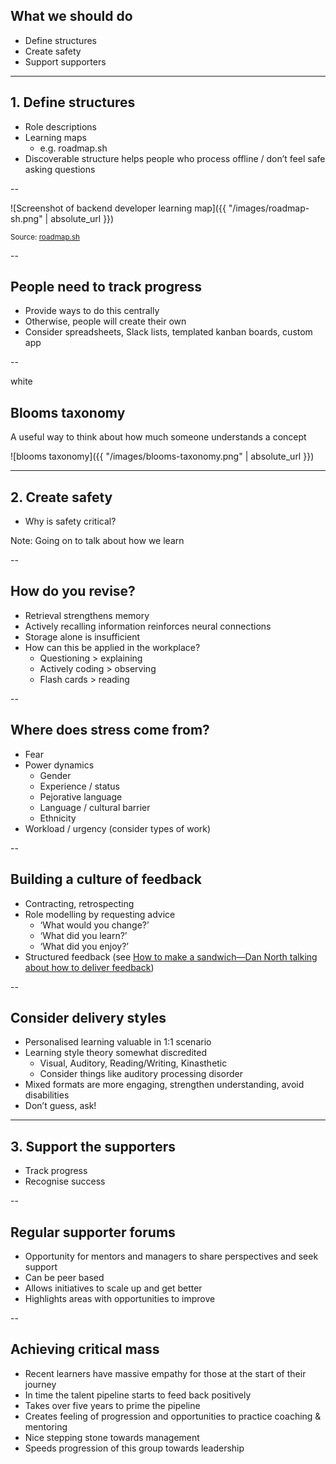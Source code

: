 ## What we should do

* Define structures
* Create safety
* Support supporters

---

## 1. Define structures

+ Role descriptions
+ Learning maps
  + e.g. roadmap.sh
+ Discoverable structure helps people who process offline / don’t feel safe asking questions

--

![Screenshot of backend developer learning map]({{ "/images/roadmap-sh.png" | absolute_url }})
<!-- .element: style="height: 15em;" -->

<small>Source: [roadmap.sh](https://roadmap.sh/backend)</small>

--

## People need to track progress

+ Provide ways to do this centrally
+ Otherwise, people will create their own
+ Consider spreadsheets, Slack lists, templated kanban boards, custom app

--

<background>white</background>

## Blooms taxonomy
<!-- .element: style="color: black;" -->

A useful way to think about how much someone understands a concept
<!-- .element: style="color: black;" -->

![blooms taxonomy]({{ "/images/blooms-taxonomy.png" | absolute_url }})
<!-- .element: style="height: 350px;" -->

---

## 2. Create safety

+ Why is safety critical?

Note: Going on to talk about how we learn

--

## How do you revise?

+ Retrieval strengthens memory
+ Actively recalling information reinforces neural connections
+ Storage alone is insufficient
+ How can this be applied in the workplace?
  + Questioning > explaining
  + Actively coding > observing
  + Flash cards > reading

--

## Where does stress come from?

+ Fear
+ Power dynamics
  + Gender
  + Experience / status
  + Pejorative language
  + Language / cultural barrier
  + Ethnicity
+ Workload / urgency (consider types of work)

--

## Building a culture of feedback

+ Contracting, retrospecting
+ Role modelling by requesting advice
  + ‘What would you change?’
  + ‘What did you learn?’
  + ‘What did you enjoy?’
+ Structured feedback (see [How to make a sandwich—Dan North talking about how to deliver feedback](https://www.youtube.com/watch?v=P8sNSNkWFpc))

--

## Consider delivery styles

+ Personalised learning valuable in 1:1 scenario
+ Learning style theory somewhat discredited
  + Visual, Auditory, Reading/Writing, Kinasthetic
  + Consider things like auditory processing disorder
+ Mixed formats are more engaging, strengthen understanding, avoid disabilities
+ Don’t guess, ask!

---

## 3. Support the supporters

+ Track progress
+ Recognise success

--

## Regular supporter forums

+ Opportunity for mentors and managers to share perspectives and seek support
+ Can be peer based
+ Allows initiatives to scale up and get better
+ Highlights areas with opportunities to improve

--

## Achieving critical mass

+ Recent learners have massive empathy for those at the start of their journey
+ In time the talent pipeline starts to feed back positively
+ Takes over five years to prime the pipeline
+ Creates feeling of progression and opportunities to practice coaching & mentoring
+ Nice stepping stone towards management
+ Speeds progression of this group towards leadership